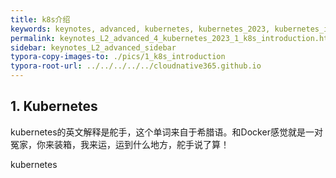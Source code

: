 ```yaml
---
title: k8s介绍
keywords: keynotes, advanced, kubernetes, kubernetes_2023, kubernetes_introduction
permalink: keynotes_L2_advanced_4_kubernetes_2023_1_k8s_introduction.html
sidebar: keynotes_L2_advanced_sidebar
typora-copy-images-to: ./pics/1_k8s_introduction
typora-root-url: ../../../../../cloudnative365.github.io
---
```


## 1. Kubernetes

kubernetes的英文解释是舵手，这个单词来自于希腊语。和Docker感觉就是一对冤家，你来装箱，我来运，运到什么地方，舵手说了算！

kubernetes